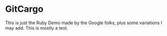 GitCargo
========

This is just the Ruby Demo made by the Google folks, plus some variations I may add. This is mostly a test.
